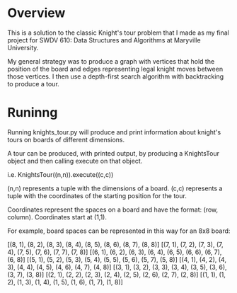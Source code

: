 # Overview
This is a solution to the classic Knight's tour problem that I made as my final project for SWDV 610: Data Structures and Algorithms at Maryville University.

My general strategy was to produce a graph with vertices that hold the position of the board and edges representing legal knight moves between those vertices. I then use a depth-first search algorithm with backtracking to produce a tour.

# Runinng
Running knights_tour.py will produce and print information about knight's tours on boards of different dimensions.

A tour can be produced, with printed output, by producing a KnightsTour object and then calling execute on that object.

i.e. KnightsTour((n,n)).execute((c,c))

(n,n) represents a tuple with the dimensions of a board.
(c,c) represents a tuple with the coordinates of the starting position for the tour.

Coordinates represent the spaces on a board and have the format: (row, column).
Coordinates start at (1,1).

For example, board spaces can be represented in this way for an 8x8 board:

[(8, 1), (8, 2), (8, 3), (8, 4), (8, 5), (8, 6), (8, 7), (8, 8)]
[(7, 1), (7, 2), (7, 3), (7, 4), (7, 5), (7, 6), (7, 7), (7, 8)]
[(6, 1), (6, 2), (6, 3), (6, 4), (6, 5), (6, 6), (6, 7), (6, 8)]
[(5, 1), (5, 2), (5, 3), (5, 4), (5, 5), (5, 6), (5, 7), (5, 8)]
[(4, 1), (4, 2), (4, 3), (4, 4), (4, 5), (4, 6), (4, 7), (4, 8)]
[(3, 1), (3, 2), (3, 3), (3, 4), (3, 5), (3, 6), (3, 7), (3, 8)]
[(2, 1), (2, 2), (2, 3), (2, 4), (2, 5), (2, 6), (2, 7), (2, 8)]
[(1, 1), (1, 2), (1, 3), (1, 4), (1, 5), (1, 6), (1, 7), (1, 8)]